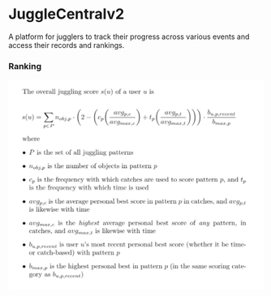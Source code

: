 # JuggleCentralv2
A platform for jugglers to track their progress across various events and access their records and rankings.

### Ranking
![](https://raw.githubusercontent.com/stew2003/JuggleCentralv2/master/ranking_calculation.png)
